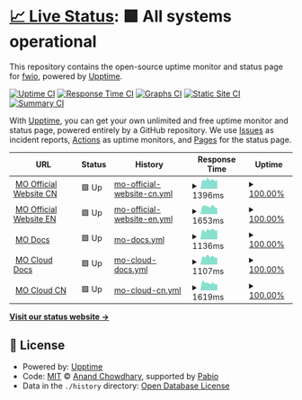 # [📈 Live Status](https://3fuyang.github.io/upptime): <!--live status--> **🟩 All systems operational**

This repository contains the open-source uptime monitor and status page for [fwio](https://blog-five-navy-49.vercel.app/), powered by [Upptime](https://github.com/upptime/upptime).

[![Uptime CI](https://github.com/3fuyang/upptime/workflows/Uptime%20CI/badge.svg)](https://github.com/3fuyang/upptime/actions?query=workflow%3A%22Uptime+CI%22)
[![Response Time CI](https://github.com/3fuyang/upptime/workflows/Response%20Time%20CI/badge.svg)](https://github.com/3fuyang/upptime/actions?query=workflow%3A%22Response+Time+CI%22)
[![Graphs CI](https://github.com/3fuyang/upptime/workflows/Graphs%20CI/badge.svg)](https://github.com/3fuyang/upptime/actions?query=workflow%3A%22Graphs+CI%22)
[![Static Site CI](https://github.com/3fuyang/upptime/workflows/Static%20Site%20CI/badge.svg)](https://github.com/3fuyang/upptime/actions?query=workflow%3A%22Static+Site+CI%22)
[![Summary CI](https://github.com/3fuyang/upptime/workflows/Summary%20CI/badge.svg)](https://github.com/3fuyang/upptime/actions?query=workflow%3A%22Summary+CI%22)

With [Upptime](https://upptime.js.org), you can get your own unlimited and free uptime monitor and status page, powered entirely by a GitHub repository. We use [Issues](https://github.com/3fuyang/upptime/issues) as incident reports, [Actions](https://github.com/3fuyang/upptime/actions) as uptime monitors, and [Pages](https://3fuyang.github.io/upptime) for the status page.

<!--start: status pages-->
<!-- This summary is generated by Upptime (https://github.com/upptime/upptime) -->
<!-- Do not edit this manually, your changes will be overwritten -->
<!-- prettier-ignore -->
| URL | Status | History | Response Time | Uptime |
| --- | ------ | ------- | ------------- | ------ |
| <img alt="" src="https://icons.duckduckgo.com/ip3/matrixorigin.cn.ico" height="13"> [MO Official Website CN](https://matrixorigin.cn) | 🟩 Up | [mo-official-website-cn.yml](https://github.com/3fuyang/upptime/commits/HEAD/history/mo-official-website-cn.yml) | <details><summary><img alt="Response time graph" src="./graphs/mo-official-website-cn/response-time-week.png" height="20"> 1396ms</summary><br><a href="https://3fuyang.github.io/upptime/history/mo-official-website-cn"><img alt="Response time 1653" src="https://img.shields.io/endpoint?url=https%3A%2F%2Fraw.githubusercontent.com%2F3fuyang%2Fupptime%2FHEAD%2Fapi%2Fmo-official-website-cn%2Fresponse-time.json"></a><br><a href="https://3fuyang.github.io/upptime/history/mo-official-website-cn"><img alt="24-hour response time 1344" src="https://img.shields.io/endpoint?url=https%3A%2F%2Fraw.githubusercontent.com%2F3fuyang%2Fupptime%2FHEAD%2Fapi%2Fmo-official-website-cn%2Fresponse-time-day.json"></a><br><a href="https://3fuyang.github.io/upptime/history/mo-official-website-cn"><img alt="7-day response time 1396" src="https://img.shields.io/endpoint?url=https%3A%2F%2Fraw.githubusercontent.com%2F3fuyang%2Fupptime%2FHEAD%2Fapi%2Fmo-official-website-cn%2Fresponse-time-week.json"></a><br><a href="https://3fuyang.github.io/upptime/history/mo-official-website-cn"><img alt="30-day response time 1653" src="https://img.shields.io/endpoint?url=https%3A%2F%2Fraw.githubusercontent.com%2F3fuyang%2Fupptime%2FHEAD%2Fapi%2Fmo-official-website-cn%2Fresponse-time-month.json"></a><br><a href="https://3fuyang.github.io/upptime/history/mo-official-website-cn"><img alt="1-year response time 1653" src="https://img.shields.io/endpoint?url=https%3A%2F%2Fraw.githubusercontent.com%2F3fuyang%2Fupptime%2FHEAD%2Fapi%2Fmo-official-website-cn%2Fresponse-time-year.json"></a></details> | <details><summary><a href="https://3fuyang.github.io/upptime/history/mo-official-website-cn">100.00%</a></summary><a href="https://3fuyang.github.io/upptime/history/mo-official-website-cn"><img alt="All-time uptime 100.00%" src="https://img.shields.io/endpoint?url=https%3A%2F%2Fraw.githubusercontent.com%2F3fuyang%2Fupptime%2FHEAD%2Fapi%2Fmo-official-website-cn%2Fuptime.json"></a><br><a href="https://3fuyang.github.io/upptime/history/mo-official-website-cn"><img alt="24-hour uptime 100.00%" src="https://img.shields.io/endpoint?url=https%3A%2F%2Fraw.githubusercontent.com%2F3fuyang%2Fupptime%2FHEAD%2Fapi%2Fmo-official-website-cn%2Fuptime-day.json"></a><br><a href="https://3fuyang.github.io/upptime/history/mo-official-website-cn"><img alt="7-day uptime 100.00%" src="https://img.shields.io/endpoint?url=https%3A%2F%2Fraw.githubusercontent.com%2F3fuyang%2Fupptime%2FHEAD%2Fapi%2Fmo-official-website-cn%2Fuptime-week.json"></a><br><a href="https://3fuyang.github.io/upptime/history/mo-official-website-cn"><img alt="30-day uptime 100.00%" src="https://img.shields.io/endpoint?url=https%3A%2F%2Fraw.githubusercontent.com%2F3fuyang%2Fupptime%2FHEAD%2Fapi%2Fmo-official-website-cn%2Fuptime-month.json"></a><br><a href="https://3fuyang.github.io/upptime/history/mo-official-website-cn"><img alt="1-year uptime 100.00%" src="https://img.shields.io/endpoint?url=https%3A%2F%2Fraw.githubusercontent.com%2F3fuyang%2Fupptime%2FHEAD%2Fapi%2Fmo-official-website-cn%2Fuptime-year.json"></a></details>
| <img alt="" src="https://icons.duckduckgo.com/ip3/matrixorigin.io.ico" height="13"> [MO Official Website EN](https://matrixorigin.io) | 🟩 Up | [mo-official-website-en.yml](https://github.com/3fuyang/upptime/commits/HEAD/history/mo-official-website-en.yml) | <details><summary><img alt="Response time graph" src="./graphs/mo-official-website-en/response-time-week.png" height="20"> 1653ms</summary><br><a href="https://3fuyang.github.io/upptime/history/mo-official-website-en"><img alt="Response time 1698" src="https://img.shields.io/endpoint?url=https%3A%2F%2Fraw.githubusercontent.com%2F3fuyang%2Fupptime%2FHEAD%2Fapi%2Fmo-official-website-en%2Fresponse-time.json"></a><br><a href="https://3fuyang.github.io/upptime/history/mo-official-website-en"><img alt="24-hour response time 1341" src="https://img.shields.io/endpoint?url=https%3A%2F%2Fraw.githubusercontent.com%2F3fuyang%2Fupptime%2FHEAD%2Fapi%2Fmo-official-website-en%2Fresponse-time-day.json"></a><br><a href="https://3fuyang.github.io/upptime/history/mo-official-website-en"><img alt="7-day response time 1653" src="https://img.shields.io/endpoint?url=https%3A%2F%2Fraw.githubusercontent.com%2F3fuyang%2Fupptime%2FHEAD%2Fapi%2Fmo-official-website-en%2Fresponse-time-week.json"></a><br><a href="https://3fuyang.github.io/upptime/history/mo-official-website-en"><img alt="30-day response time 1698" src="https://img.shields.io/endpoint?url=https%3A%2F%2Fraw.githubusercontent.com%2F3fuyang%2Fupptime%2FHEAD%2Fapi%2Fmo-official-website-en%2Fresponse-time-month.json"></a><br><a href="https://3fuyang.github.io/upptime/history/mo-official-website-en"><img alt="1-year response time 1698" src="https://img.shields.io/endpoint?url=https%3A%2F%2Fraw.githubusercontent.com%2F3fuyang%2Fupptime%2FHEAD%2Fapi%2Fmo-official-website-en%2Fresponse-time-year.json"></a></details> | <details><summary><a href="https://3fuyang.github.io/upptime/history/mo-official-website-en">100.00%</a></summary><a href="https://3fuyang.github.io/upptime/history/mo-official-website-en"><img alt="All-time uptime 100.00%" src="https://img.shields.io/endpoint?url=https%3A%2F%2Fraw.githubusercontent.com%2F3fuyang%2Fupptime%2FHEAD%2Fapi%2Fmo-official-website-en%2Fuptime.json"></a><br><a href="https://3fuyang.github.io/upptime/history/mo-official-website-en"><img alt="24-hour uptime 100.00%" src="https://img.shields.io/endpoint?url=https%3A%2F%2Fraw.githubusercontent.com%2F3fuyang%2Fupptime%2FHEAD%2Fapi%2Fmo-official-website-en%2Fuptime-day.json"></a><br><a href="https://3fuyang.github.io/upptime/history/mo-official-website-en"><img alt="7-day uptime 100.00%" src="https://img.shields.io/endpoint?url=https%3A%2F%2Fraw.githubusercontent.com%2F3fuyang%2Fupptime%2FHEAD%2Fapi%2Fmo-official-website-en%2Fuptime-week.json"></a><br><a href="https://3fuyang.github.io/upptime/history/mo-official-website-en"><img alt="30-day uptime 100.00%" src="https://img.shields.io/endpoint?url=https%3A%2F%2Fraw.githubusercontent.com%2F3fuyang%2Fupptime%2FHEAD%2Fapi%2Fmo-official-website-en%2Fuptime-month.json"></a><br><a href="https://3fuyang.github.io/upptime/history/mo-official-website-en"><img alt="1-year uptime 100.00%" src="https://img.shields.io/endpoint?url=https%3A%2F%2Fraw.githubusercontent.com%2F3fuyang%2Fupptime%2FHEAD%2Fapi%2Fmo-official-website-en%2Fuptime-year.json"></a></details>
| <img alt="" src="https://icons.duckduckgo.com/ip3/docs.matrixorigin.cn.ico" height="13"> [MO Docs](https://docs.matrixorigin.cn) | 🟩 Up | [mo-docs.yml](https://github.com/3fuyang/upptime/commits/HEAD/history/mo-docs.yml) | <details><summary><img alt="Response time graph" src="./graphs/mo-docs/response-time-week.png" height="20"> 1136ms</summary><br><a href="https://3fuyang.github.io/upptime/history/mo-docs"><img alt="Response time 1231" src="https://img.shields.io/endpoint?url=https%3A%2F%2Fraw.githubusercontent.com%2F3fuyang%2Fupptime%2FHEAD%2Fapi%2Fmo-docs%2Fresponse-time.json"></a><br><a href="https://3fuyang.github.io/upptime/history/mo-docs"><img alt="24-hour response time 1081" src="https://img.shields.io/endpoint?url=https%3A%2F%2Fraw.githubusercontent.com%2F3fuyang%2Fupptime%2FHEAD%2Fapi%2Fmo-docs%2Fresponse-time-day.json"></a><br><a href="https://3fuyang.github.io/upptime/history/mo-docs"><img alt="7-day response time 1136" src="https://img.shields.io/endpoint?url=https%3A%2F%2Fraw.githubusercontent.com%2F3fuyang%2Fupptime%2FHEAD%2Fapi%2Fmo-docs%2Fresponse-time-week.json"></a><br><a href="https://3fuyang.github.io/upptime/history/mo-docs"><img alt="30-day response time 1231" src="https://img.shields.io/endpoint?url=https%3A%2F%2Fraw.githubusercontent.com%2F3fuyang%2Fupptime%2FHEAD%2Fapi%2Fmo-docs%2Fresponse-time-month.json"></a><br><a href="https://3fuyang.github.io/upptime/history/mo-docs"><img alt="1-year response time 1231" src="https://img.shields.io/endpoint?url=https%3A%2F%2Fraw.githubusercontent.com%2F3fuyang%2Fupptime%2FHEAD%2Fapi%2Fmo-docs%2Fresponse-time-year.json"></a></details> | <details><summary><a href="https://3fuyang.github.io/upptime/history/mo-docs">100.00%</a></summary><a href="https://3fuyang.github.io/upptime/history/mo-docs"><img alt="All-time uptime 100.00%" src="https://img.shields.io/endpoint?url=https%3A%2F%2Fraw.githubusercontent.com%2F3fuyang%2Fupptime%2FHEAD%2Fapi%2Fmo-docs%2Fuptime.json"></a><br><a href="https://3fuyang.github.io/upptime/history/mo-docs"><img alt="24-hour uptime 100.00%" src="https://img.shields.io/endpoint?url=https%3A%2F%2Fraw.githubusercontent.com%2F3fuyang%2Fupptime%2FHEAD%2Fapi%2Fmo-docs%2Fuptime-day.json"></a><br><a href="https://3fuyang.github.io/upptime/history/mo-docs"><img alt="7-day uptime 100.00%" src="https://img.shields.io/endpoint?url=https%3A%2F%2Fraw.githubusercontent.com%2F3fuyang%2Fupptime%2FHEAD%2Fapi%2Fmo-docs%2Fuptime-week.json"></a><br><a href="https://3fuyang.github.io/upptime/history/mo-docs"><img alt="30-day uptime 100.00%" src="https://img.shields.io/endpoint?url=https%3A%2F%2Fraw.githubusercontent.com%2F3fuyang%2Fupptime%2FHEAD%2Fapi%2Fmo-docs%2Fuptime-month.json"></a><br><a href="https://3fuyang.github.io/upptime/history/mo-docs"><img alt="1-year uptime 100.00%" src="https://img.shields.io/endpoint?url=https%3A%2F%2Fraw.githubusercontent.com%2F3fuyang%2Fupptime%2FHEAD%2Fapi%2Fmo-docs%2Fuptime-year.json"></a></details>
| <img alt="" src="https://icons.duckduckgo.com/ip3/docs.matrixorigin.cn.ico" height="13"> [MO Cloud Docs](https://docs.matrixorigin.cn/zh/matrixonecloud) | 🟩 Up | [mo-cloud-docs.yml](https://github.com/3fuyang/upptime/commits/HEAD/history/mo-cloud-docs.yml) | <details><summary><img alt="Response time graph" src="./graphs/mo-cloud-docs/response-time-week.png" height="20"> 1107ms</summary><br><a href="https://3fuyang.github.io/upptime/history/mo-cloud-docs"><img alt="Response time 1198" src="https://img.shields.io/endpoint?url=https%3A%2F%2Fraw.githubusercontent.com%2F3fuyang%2Fupptime%2FHEAD%2Fapi%2Fmo-cloud-docs%2Fresponse-time.json"></a><br><a href="https://3fuyang.github.io/upptime/history/mo-cloud-docs"><img alt="24-hour response time 959" src="https://img.shields.io/endpoint?url=https%3A%2F%2Fraw.githubusercontent.com%2F3fuyang%2Fupptime%2FHEAD%2Fapi%2Fmo-cloud-docs%2Fresponse-time-day.json"></a><br><a href="https://3fuyang.github.io/upptime/history/mo-cloud-docs"><img alt="7-day response time 1107" src="https://img.shields.io/endpoint?url=https%3A%2F%2Fraw.githubusercontent.com%2F3fuyang%2Fupptime%2FHEAD%2Fapi%2Fmo-cloud-docs%2Fresponse-time-week.json"></a><br><a href="https://3fuyang.github.io/upptime/history/mo-cloud-docs"><img alt="30-day response time 1198" src="https://img.shields.io/endpoint?url=https%3A%2F%2Fraw.githubusercontent.com%2F3fuyang%2Fupptime%2FHEAD%2Fapi%2Fmo-cloud-docs%2Fresponse-time-month.json"></a><br><a href="https://3fuyang.github.io/upptime/history/mo-cloud-docs"><img alt="1-year response time 1198" src="https://img.shields.io/endpoint?url=https%3A%2F%2Fraw.githubusercontent.com%2F3fuyang%2Fupptime%2FHEAD%2Fapi%2Fmo-cloud-docs%2Fresponse-time-year.json"></a></details> | <details><summary><a href="https://3fuyang.github.io/upptime/history/mo-cloud-docs">100.00%</a></summary><a href="https://3fuyang.github.io/upptime/history/mo-cloud-docs"><img alt="All-time uptime 100.00%" src="https://img.shields.io/endpoint?url=https%3A%2F%2Fraw.githubusercontent.com%2F3fuyang%2Fupptime%2FHEAD%2Fapi%2Fmo-cloud-docs%2Fuptime.json"></a><br><a href="https://3fuyang.github.io/upptime/history/mo-cloud-docs"><img alt="24-hour uptime 100.00%" src="https://img.shields.io/endpoint?url=https%3A%2F%2Fraw.githubusercontent.com%2F3fuyang%2Fupptime%2FHEAD%2Fapi%2Fmo-cloud-docs%2Fuptime-day.json"></a><br><a href="https://3fuyang.github.io/upptime/history/mo-cloud-docs"><img alt="7-day uptime 100.00%" src="https://img.shields.io/endpoint?url=https%3A%2F%2Fraw.githubusercontent.com%2F3fuyang%2Fupptime%2FHEAD%2Fapi%2Fmo-cloud-docs%2Fuptime-week.json"></a><br><a href="https://3fuyang.github.io/upptime/history/mo-cloud-docs"><img alt="30-day uptime 100.00%" src="https://img.shields.io/endpoint?url=https%3A%2F%2Fraw.githubusercontent.com%2F3fuyang%2Fupptime%2FHEAD%2Fapi%2Fmo-cloud-docs%2Fuptime-month.json"></a><br><a href="https://3fuyang.github.io/upptime/history/mo-cloud-docs"><img alt="1-year uptime 100.00%" src="https://img.shields.io/endpoint?url=https%3A%2F%2Fraw.githubusercontent.com%2F3fuyang%2Fupptime%2FHEAD%2Fapi%2Fmo-cloud-docs%2Fuptime-year.json"></a></details>
| <img alt="" src="https://icons.duckduckgo.com/ip3/matrixonecloud.cn.ico" height="13"> [MO Cloud CN](https://matrixonecloud.cn) | 🟩 Up | [mo-cloud-cn.yml](https://github.com/3fuyang/upptime/commits/HEAD/history/mo-cloud-cn.yml) | <details><summary><img alt="Response time graph" src="./graphs/mo-cloud-cn/response-time-week.png" height="20"> 1619ms</summary><br><a href="https://3fuyang.github.io/upptime/history/mo-cloud-cn"><img alt="Response time 1703" src="https://img.shields.io/endpoint?url=https%3A%2F%2Fraw.githubusercontent.com%2F3fuyang%2Fupptime%2FHEAD%2Fapi%2Fmo-cloud-cn%2Fresponse-time.json"></a><br><a href="https://3fuyang.github.io/upptime/history/mo-cloud-cn"><img alt="24-hour response time 1297" src="https://img.shields.io/endpoint?url=https%3A%2F%2Fraw.githubusercontent.com%2F3fuyang%2Fupptime%2FHEAD%2Fapi%2Fmo-cloud-cn%2Fresponse-time-day.json"></a><br><a href="https://3fuyang.github.io/upptime/history/mo-cloud-cn"><img alt="7-day response time 1619" src="https://img.shields.io/endpoint?url=https%3A%2F%2Fraw.githubusercontent.com%2F3fuyang%2Fupptime%2FHEAD%2Fapi%2Fmo-cloud-cn%2Fresponse-time-week.json"></a><br><a href="https://3fuyang.github.io/upptime/history/mo-cloud-cn"><img alt="30-day response time 1703" src="https://img.shields.io/endpoint?url=https%3A%2F%2Fraw.githubusercontent.com%2F3fuyang%2Fupptime%2FHEAD%2Fapi%2Fmo-cloud-cn%2Fresponse-time-month.json"></a><br><a href="https://3fuyang.github.io/upptime/history/mo-cloud-cn"><img alt="1-year response time 1703" src="https://img.shields.io/endpoint?url=https%3A%2F%2Fraw.githubusercontent.com%2F3fuyang%2Fupptime%2FHEAD%2Fapi%2Fmo-cloud-cn%2Fresponse-time-year.json"></a></details> | <details><summary><a href="https://3fuyang.github.io/upptime/history/mo-cloud-cn">100.00%</a></summary><a href="https://3fuyang.github.io/upptime/history/mo-cloud-cn"><img alt="All-time uptime 100.00%" src="https://img.shields.io/endpoint?url=https%3A%2F%2Fraw.githubusercontent.com%2F3fuyang%2Fupptime%2FHEAD%2Fapi%2Fmo-cloud-cn%2Fuptime.json"></a><br><a href="https://3fuyang.github.io/upptime/history/mo-cloud-cn"><img alt="24-hour uptime 100.00%" src="https://img.shields.io/endpoint?url=https%3A%2F%2Fraw.githubusercontent.com%2F3fuyang%2Fupptime%2FHEAD%2Fapi%2Fmo-cloud-cn%2Fuptime-day.json"></a><br><a href="https://3fuyang.github.io/upptime/history/mo-cloud-cn"><img alt="7-day uptime 100.00%" src="https://img.shields.io/endpoint?url=https%3A%2F%2Fraw.githubusercontent.com%2F3fuyang%2Fupptime%2FHEAD%2Fapi%2Fmo-cloud-cn%2Fuptime-week.json"></a><br><a href="https://3fuyang.github.io/upptime/history/mo-cloud-cn"><img alt="30-day uptime 100.00%" src="https://img.shields.io/endpoint?url=https%3A%2F%2Fraw.githubusercontent.com%2F3fuyang%2Fupptime%2FHEAD%2Fapi%2Fmo-cloud-cn%2Fuptime-month.json"></a><br><a href="https://3fuyang.github.io/upptime/history/mo-cloud-cn"><img alt="1-year uptime 100.00%" src="https://img.shields.io/endpoint?url=https%3A%2F%2Fraw.githubusercontent.com%2F3fuyang%2Fupptime%2FHEAD%2Fapi%2Fmo-cloud-cn%2Fuptime-year.json"></a></details>

<!--end: status pages-->

[**Visit our status website →**](https://3fuyang.github.io/upptime)

## 📄 License

- Powered by: [Upptime](https://github.com/upptime/upptime)
- Code: [MIT](./LICENSE) © [Anand Chowdhary](https://anandchowdhary.com), supported by [Pabio](https://pabio.com)
- Data in the `./history` directory: [Open Database License](https://opendatacommons.org/licenses/odbl/1-0/)
